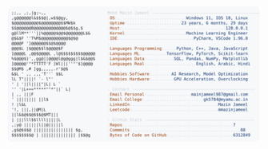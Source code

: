 <picture>
  <source srcset="https://raw.githubusercontent.com/mmazinjameel/mmazinjameel/main/dark_mode.svg?v=1748920225" media="(prefers-color-scheme: dark)">
  <img src="https://raw.githubusercontent.com/mmazinjameel/mmazinjameel/main/light_mode.svg?v=1748920225">
</picture>
